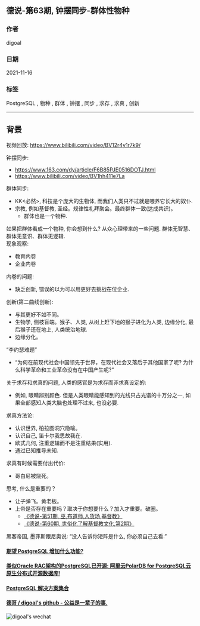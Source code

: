 ## 德说-第63期, 钟摆同步-群体性物种    
      
### 作者      
digoal      
      
### 日期      
2021-11-16     
      
### 标签      
PostgreSQL , 物种 , 群体 , 钟摆 , 同步 , 求存 , 求真 , 创新      
      
----      
      
## 背景      
视频回放: https://www.bilibili.com/video/BV12r4y1r7k9/  
  
钟摆同步:   
- https://www.163.com/dy/article/F6B85PJE0516DOTJ.html    
- https://www.bilibili.com/video/BV1hh411e7La   
  
群体同步:   
- KK<必然>, 科技是个庞大的生物体, 而我们人类只不过就是喂养它长大的奴仆.   
- 宗教, 例如基督教, 圣经。规律性礼拜聚会。最终群体一致(达成共识)。  
    - 群体也是一个物种.  
  
如果把群体看成一个物种, 你会想到什么? 从众心理带来的一些问题. 群体无智慧、群体无意识、群体无逻辑.     
现象观察:   
- 教育内卷  
- 企业内卷  
  
内卷的问题:    
- 缺乏创新, 错误的以为可以用更好去挑战在位企业.    
  
创新(第二曲线创新):   
- 与其更好不如不同。  
- 生物学, 侧枝盲端。猴子、人类, 从树上赶下地的猴子进化为人类, 边缘分化, 最后猴子还在地上, 人类统治地球.   
- 边缘分化。  
  
“李约瑟难题”  
- “为何在前现代社会中国领先于世界，在现代社会又落后于其他国家了呢? 为什么科学革命和工业革命没有在中国产生呢?”  
  
关于求存和求真的问题, 人类的感官是为求存而非求真设定的:   
- 例如, 眼睛辨别颜色. 但是人类眼睛能感知到的光线只占光谱的十万分之一, 如果全部感知人类大脑也处理不过来, 也没必要.    
  
求真方法论:   
- 认识世界, 柏拉图洞穴隐喻。  
- 认识自己, 笛卡尔我思故我在.   
- 欧式几何, 注重逻辑而不是注重结果(实用).   
- 通过已知推导未知.   
  
求真有时候需要付出代价:   
- 哥白尼被烧死。  
  
思考, 什么是重要的？   
- 让子弹飞。黄老板。   
- 上帝是否存在重要吗？取决于你想要什么？加入才重要。破圈。     
    - [《德说-第51期, 巫,布道师,人货场,基督教》](../202110/20211026_06.md)    
    - [《德说-第60期, 世俗化了解基督教文化,第2期》](../202111/20211107_03.md)    
  
黑客帝国, 墨菲斯跟尼奥说: “没人告诉你矩阵是什么, 你必须自己去看.”     
  
    
  
#### [期望 PostgreSQL 增加什么功能?](https://github.com/digoal/blog/issues/76 "269ac3d1c492e938c0191101c7238216")
  
  
#### [类似Oracle RAC架构的PostgreSQL已开源: 阿里云PolarDB for PostgreSQL云原生分布式开源数据库!](https://github.com/ApsaraDB/PolarDB-for-PostgreSQL "57258f76c37864c6e6d23383d05714ea")
  
  
#### [PostgreSQL 解决方案集合](https://yq.aliyun.com/topic/118 "40cff096e9ed7122c512b35d8561d9c8")
  
  
#### [德哥 / digoal's github - 公益是一辈子的事.](https://github.com/digoal/blog/blob/master/README.md "22709685feb7cab07d30f30387f0a9ae")
  
  
![digoal's wechat](../pic/digoal_weixin.jpg "f7ad92eeba24523fd47a6e1a0e691b59")
  
